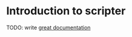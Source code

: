 # Introduction to scripter

TODO: write [great documentation](http://jacobian.org/writing/what-to-write/)

